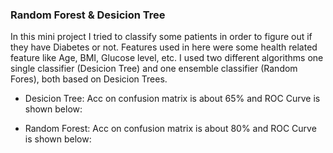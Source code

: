 ### Random Forest & Desicion Tree
In this mini project I tried to classify some patients in order to figure out if they have Diabetes or not.
Features used in here were some health related feature like Age, BMI, Glucose level, etc.
I used two different algorithms one single classifier (Desicion Tree) and one ensemble classifier (Random Fores), both based on Desicion Trees.
- Desicion Tree: Acc on confusion matrix is about 65% and ROC Curve is shown below:

<!--   ![Image](./DecisionTree.jpg) -->

- Random Forest: Acc on confusion matrix is about 80% and ROC Curve is shown below:

<!--   ![Image](./RandomForest.jpg) -->

